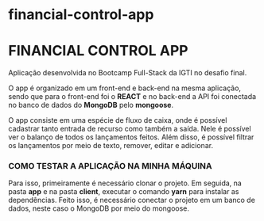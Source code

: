 # financial-control-app
<h1>FINANCIAL CONTROL APP</h1>

Aplicação desenvolvida no Bootcamp Full-Stack da IGTI no desafio final.

O app é organizado em um front-end e back-end na mesma aplicação, sendo que para o front-end foi o <strong>REACT</strong> e no back-end a API foi conectada 
no banco de dados do <strong>MongoDB</strong> pelo <strong>mongoose</strong>.

O app consiste em uma espécie de fluxo de caixa, onde é possível cadastrar tanto entrada de recurso como também a saída. Nele é possível ver o balanço de todos
os lançamentos feitos. Além disso, é possível filtrar os lançamentos por meio de texto, remover, editar e adicionar.

<h3>COMO TESTAR A APLICAÇÃO NA MINHA MÁQUINA</h3>

Para isso, primeiramente é necessário clonar o projeto. Em seguida, na pasta <strong>app</strong> e na pasta <strong>client</strong>, executar o comando <strong>yarn</strong>
para instalar as dependências. Feito isso, é necessário conectar o projeto em um banco de dados, neste caso o MongoDB por meio do mongoose.
